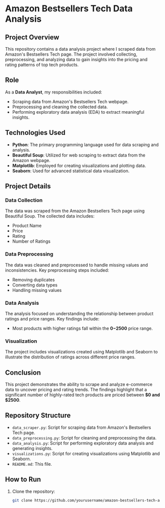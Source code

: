 # **Amazon Bestsellers Tech Data Analysis**

## **Project Overview**

This repository contains a data analysis project where I scraped data from Amazon's Bestsellers Tech page. The project involved collecting, preprocessing, and analyzing data to gain insights into the pricing and rating patterns of top tech products.

## **Role**

As a **Data Analyst**, my responsibilities included:

- Scraping data from Amazon's Bestsellers Tech webpage.
- Preprocessing and cleaning the collected data.
- Performing exploratory data analysis (EDA) to extract meaningful insights.

## **Technologies Used**

- **Python**: The primary programming language used for data scraping and analysis.
- **Beautiful Soup**: Utilized for web scraping to extract data from the Amazon webpage.
- **Matplotlib**: Employed for creating visualizations and plotting data.
- **Seaborn**: Used for advanced statistical data visualization.

## **Project Details**

### **Data Collection**

The data was scraped from the Amazon Bestsellers Tech page using Beautiful Soup. The collected data includes:

- Product Name
- Price
- Rating
- Number of Ratings

### **Data Preprocessing**

The data was cleaned and preprocessed to handle missing values and inconsistencies. Key preprocessing steps included:

- Removing duplicates
- Converting data types
- Handling missing values

### **Data Analysis**

The analysis focused on understanding the relationship between product ratings and price ranges. Key findings include:

- Most products with higher ratings fall within the **$0-$2500** price range.

### **Visualization**

The project includes visualizations created using Matplotlib and Seaborn to illustrate the distribution of ratings across different price ranges.

## **Conclusion**

This project demonstrates the ability to scrape and analyze e-commerce data to uncover pricing and rating trends. The findings highlight that a significant number of highly-rated tech products are priced between **$0 and $2500**.

## **Repository Structure**

- `data_scraper.py`: Script for scraping data from Amazon's Bestsellers Tech page.
- `data_preprocessing.py`: Script for cleaning and preprocessing the data.
- `data_analysis.py`: Script for performing exploratory data analysis and generating insights.
- `visualizations.py`: Script for creating visualizations using Matplotlib and Seaborn.
- `README.md`: This file.

## **How to Run**

1. Clone the repository:
   ```bash
   git clone https://github.com/yourusername/amazon-bestsellers-tech-analysis.git
